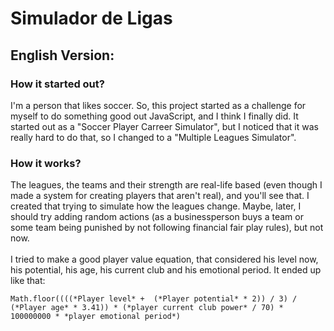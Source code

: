 # Simulador de Ligas

## English Version:

### How it started out?

I'm a person that likes soccer. So, this project started as a challenge for myself to do something good out JavaScript, and I think I finally did.
It started out as a "Soccer Player Carreer Simulator", but I noticed that it was really hard to do that, so I changed to a "Multiple Leagues Simulator".

### How it works?

The leagues, the teams and their strength are real-life based (even though I made a system for creating players that aren't real), and you'll see that. I created that trying to simulate how the leagues change. Maybe, later, I should try adding random actions (as a businessperson buys a team or some team being punished by not following financial fair play rules), but not now.
<br>
<br>
I tried to make a good player value equation, that considered his level now, his potential, his age, his current club and his emotional period. It ended up like that:

```
Math.floor((((*Player level* +  (*Player potential* * 2)) / 3) / (*Player age* * 3.41)) * (*player current club power* / 70) * 100000000 * *player emotional period*)
```

